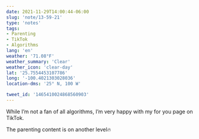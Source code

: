 ```yaml
---
date: 2021-11-29T14:00:44-06:00
slug: 'note/13-59-21'
type: 'notes'
tags:
- Parenting
- TikTok
- Algorithms
lang: 'en'
weather: '71.08°F'
weather_summary: 'Clear'
weather_icon: 'clear-day'
lat: '25.7554453107786'
long: '-100.4021303028036'
location-dms: '25° N, 100 W'

tweet_id: '1465410024868560903'
---
```

While I’m not a fan of all algorithms, I’m very happy with my for you page on TikTok.

The parenting content is on another level🔥